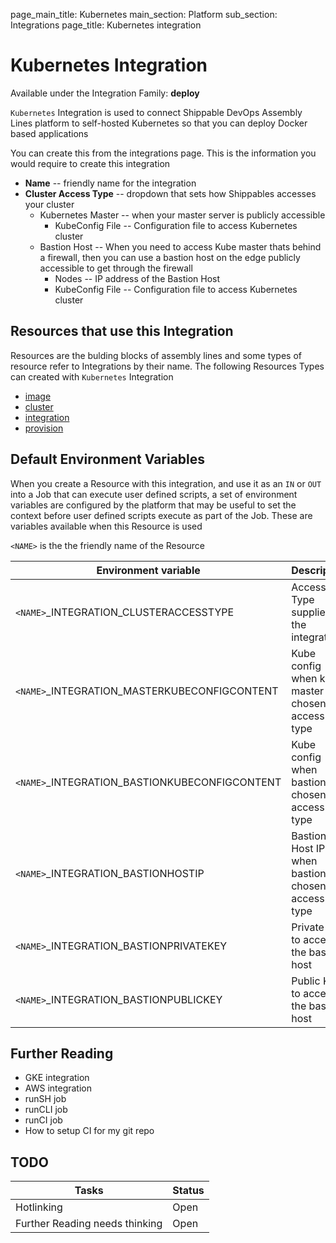 page_main_title: Kubernetes
main_section: Platform
sub_section: Integrations
page_title: Kubernetes integration

# Kubernetes Integration
Available under the Integration Family: **deploy**

`Kubernetes` Integration is used to connect Shippable DevOps Assembly Lines platform to self-hosted Kubernetes so that you can deploy Docker based applications

You can create this from the integrations page. This is the information you would require to create this integration

* **Name** -- friendly name for the integration
* **Cluster Access Type** -- dropdown that sets how Shippables accesses your cluster
	* Kubernetes Master -- when your master server is publicly accessible
		* KubeConfig File -- Configuration file to access Kubernetes cluster
	* Bastion Host -- When you need to access Kube master thats behind a firewall, then you can use a bastion host on the edge publicly accessible to get through the firewall
		* Nodes -- IP address of the Bastion Host
		* KubeConfig File -- Configuration file to access Kubernetes cluster  

## Resources that use this Integration
Resources are the bulding blocks of assembly lines and some types of resource refer to Integrations by their name. The following Resources Types can created with `Kubernetes` Integration 

* [image]()
* [cluster]()
* [integration]()
* [provision]()

## Default Environment Variables
When you create a Resource with this integration, and use it as an `IN` or `OUT` into a Job that can execute user defined scripts, a set of environment variables are configured by the platform that may be useful to set the context before user defined scripts execute as part of the Job. These are variables available when this Resource is used

`<NAME>` is the the friendly name of the Resource

| Environment variable						            | Description      |
| ------			 							            |----------------- |
| `<NAME>`\_INTEGRATION\_CLUSTERACCESSTYPE          | Access Type supplied in the integration |
| `<NAME>`\_INTEGRATION\_MASTERKUBECONFIGCONTENT    | Kube config when kube master was chosen as access type |
| `<NAME>`\_INTEGRATION\_BASTIONKUBECONFIGCONTENT   | Kube config when bastion was chosen as access type |
| `<NAME>`\_INTEGRATION\_BASTIONHOSTIP              | Bastion Host IP when bastion was chosen as access type |
| `<NAME>`\_INTEGRATION\_BASTIONPRIVATEKEY          | Private Key to access the bastion host |
| `<NAME>`\_INTEGRATION\_BASTIONPUBLICKEY           | Public Key to access the bastion host |

## Further Reading
* GKE integration
* AWS integration
* runSH job
* runCLI job
* runCI job
* How to setup CI for my git repo

## TODO
| Tasks   |      Status    |
|----------|-------------|
| Hotlinking |  Open |
| Further Reading needs thinking|  Open |
